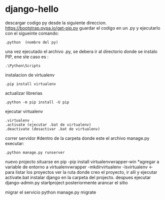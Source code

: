# django-hello

descargar codigo py desde la siguiente direccion.
https://bootstrap.pypa.io/get-pip.py guardar el codigo en un .py y ejecutarlo con el sigueinte comando:

	.python  (nombre del py)

una vez ejecutado  el archivo .py,  se debera ir al directorio donde se instalo PIP, ene ste caso es :
	
	.\Python\Scripts

instalacion de virtualenv

	.pip install virtualenv
actualizar librerias

	.python -m pip install -U pip
ejecutar virtualenv

	.virtualenv .
	.activate (ejecutar .bat de virtualenv)
	.deactivate (desactivar .bat de virtualenv)

correr servidor 
#dentro de la carpeta donde este el archivo manage.py executar:

	.python manage.py runserver


nuevo projecto
situarse en pip
-pip install virtualenvwrapper-win
*agregar a  variable de entorno a virtualenvwrapper
-mkdirvirtualenv <nombre de la carpeta>
-lsvirtualenv <- para listar los proyectos
ver la ruta donde creo el proyecto, ir alli y ejecutar activate.bat
instalar django en la carpeta del projecto. despues ejecutar django-admin.py startproject <nombre del proyecto>
posteriormente  arancar el sitio

migrar el servicio
python manage.py migrate